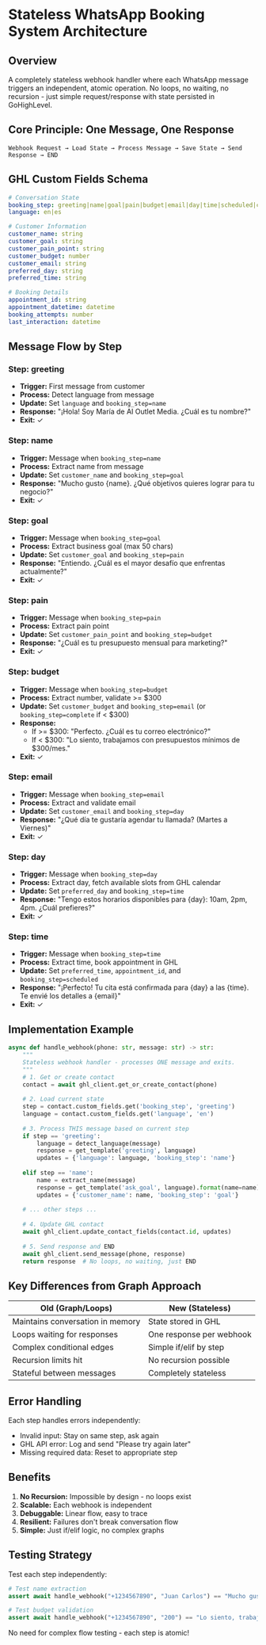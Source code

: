 # Stateless WhatsApp Booking System Architecture

## Overview
A completely stateless webhook handler where each WhatsApp message triggers an independent, atomic operation. No loops, no waiting, no recursion - just simple request/response with state persisted in GoHighLevel.

## Core Principle: One Message, One Response
```
Webhook Request → Load State → Process Message → Save State → Send Response → END
```

## GHL Custom Fields Schema

```yaml
# Conversation State
booking_step: greeting|name|goal|pain|budget|email|day|time|scheduled|complete
language: en|es

# Customer Information
customer_name: string
customer_goal: string  
customer_pain_point: string
customer_budget: number
customer_email: string
preferred_day: string
preferred_time: string

# Booking Details
appointment_id: string
appointment_datetime: datetime
booking_attempts: number
last_interaction: datetime
```

## Message Flow by Step

### Step: greeting
- **Trigger:** First message from customer
- **Process:** Detect language from message
- **Update:** Set `language` and `booking_step=name`
- **Response:** "¡Hola! Soy María de AI Outlet Media. ¿Cuál es tu nombre?"
- **Exit:** ✓

### Step: name
- **Trigger:** Message when `booking_step=name`
- **Process:** Extract name from message
- **Update:** Set `customer_name` and `booking_step=goal`
- **Response:** "Mucho gusto {name}. ¿Qué objetivos quieres lograr para tu negocio?"
- **Exit:** ✓

### Step: goal
- **Trigger:** Message when `booking_step=goal`
- **Process:** Extract business goal (max 50 chars)
- **Update:** Set `customer_goal` and `booking_step=pain`
- **Response:** "Entiendo. ¿Cuál es el mayor desafío que enfrentas actualmente?"
- **Exit:** ✓

### Step: pain
- **Trigger:** Message when `booking_step=pain`
- **Process:** Extract pain point
- **Update:** Set `customer_pain_point` and `booking_step=budget`
- **Response:** "¿Cuál es tu presupuesto mensual para marketing?"
- **Exit:** ✓

### Step: budget
- **Trigger:** Message when `booking_step=budget`
- **Process:** Extract number, validate >= $300
- **Update:** Set `customer_budget` and `booking_step=email` (or `booking_step=complete` if < $300)
- **Response:** 
  - If >= $300: "Perfecto. ¿Cuál es tu correo electrónico?"
  - If < $300: "Lo siento, trabajamos con presupuestos mínimos de $300/mes."
- **Exit:** ✓

### Step: email
- **Trigger:** Message when `booking_step=email`
- **Process:** Extract and validate email
- **Update:** Set `customer_email` and `booking_step=day`
- **Response:** "¿Qué día te gustaría agendar tu llamada? (Martes a Viernes)"
- **Exit:** ✓

### Step: day
- **Trigger:** Message when `booking_step=day`
- **Process:** Extract day, fetch available slots from GHL calendar
- **Update:** Set `preferred_day` and `booking_step=time`
- **Response:** "Tengo estos horarios disponibles para {day}: 10am, 2pm, 4pm. ¿Cuál prefieres?"
- **Exit:** ✓

### Step: time
- **Trigger:** Message when `booking_step=time`
- **Process:** Extract time, book appointment in GHL
- **Update:** Set `preferred_time`, `appointment_id`, and `booking_step=scheduled`
- **Response:** "¡Perfecto! Tu cita está confirmada para {day} a las {time}. Te envié los detalles a {email}"
- **Exit:** ✓

## Implementation Example

```python
async def handle_webhook(phone: str, message: str) -> str:
    """
    Stateless webhook handler - processes ONE message and exits.
    """
    # 1. Get or create contact
    contact = await ghl_client.get_or_create_contact(phone)
    
    # 2. Load current state
    step = contact.custom_fields.get('booking_step', 'greeting')
    language = contact.custom_fields.get('language', 'en')
    
    # 3. Process THIS message based on current step
    if step == 'greeting':
        language = detect_language(message)
        response = get_template('greeting', language)
        updates = {'language': language, 'booking_step': 'name'}
        
    elif step == 'name':
        name = extract_name(message)
        response = get_template('ask_goal', language).format(name=name)
        updates = {'customer_name': name, 'booking_step': 'goal'}
        
    # ... other steps ...
    
    # 4. Update GHL contact
    await ghl_client.update_contact_fields(contact.id, updates)
    
    # 5. Send response and END
    await ghl_client.send_message(phone, response)
    return response  # No loops, no waiting, just END
```

## Key Differences from Graph Approach

| Old (Graph/Loops) | New (Stateless) |
|-------------------|-----------------|
| Maintains conversation in memory | State stored in GHL |
| Loops waiting for responses | One response per webhook |
| Complex conditional edges | Simple if/elif by step |
| Recursion limits hit | No recursion possible |
| Stateful between messages | Completely stateless |

## Error Handling

Each step handles errors independently:
- Invalid input: Stay on same step, ask again
- GHL API error: Log and send "Please try again later"
- Missing required data: Reset to appropriate step

## Benefits

1. **No Recursion:** Impossible by design - no loops exist
2. **Scalable:** Each webhook is independent
3. **Debuggable:** Linear flow, easy to trace
4. **Resilient:** Failures don't break conversation flow
5. **Simple:** Just if/elif logic, no complex graphs

## Testing Strategy

Test each step independently:
```python
# Test name extraction
assert await handle_webhook("+1234567890", "Juan Carlos") == "Mucho gusto Juan Carlos..."

# Test budget validation  
assert await handle_webhook("+1234567890", "200") == "Lo siento, trabajamos con..."
```

No need for complex flow testing - each step is atomic!